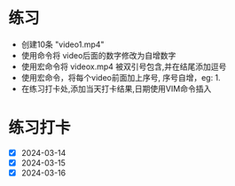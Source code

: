 # 练习

- 创建10条 "video1.mp4"
- 使用命令将 video后面的数字修改为自增数字
- 使用宏命令将 videox.mp4 被双引号包含,并在结尾添加逗号
- 使用宏命令，将每个video前面加上序号, 序号自增，eg: 1.
- 在练习打卡处,添加当天打卡结果,日期使用VIM命令插入

# 练习打卡
- [x] 2024-03-14
- [x] 2024-03-15 
- [x] 2024-03-16
